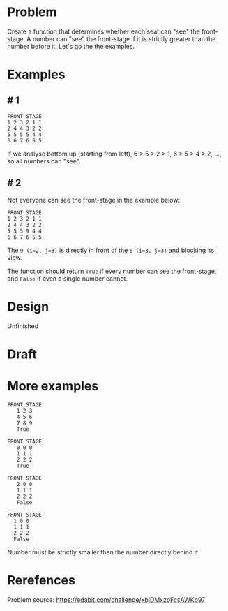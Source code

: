 # Problem

Create a function that determines whether each seat can "see" the front-stage.
A number can "see" the front-stage if it is strictly greater than the number
before it. Let's go the the examples. 

# Examples

## # 1


```
FRONT STAGE
1 2 3 2 1 1
2 4 4 3 2 2
5 5 5 5 4 4
6 6 7 6 5 5
```

If we analyse bottom up (starting from left), 6 > 5 > 2 > 1,
6 > 5 > 4 > 2, ..., so all numbers can "see".

## # 2

Not everyone can see the front-stage in the example below:

```
FRONT STAGE
1 2 3 2 1 1
2 4 4 3 2 2
5 5 5 9 4 4
6 6 7 6 5 5
```

The `9 (i=2, j=3)` is directly in front of the `6 (i=3, j=3)` and blocking its view.

The function should return `True` if every number can see the front-stage, and `False` if even a single number cannot.

# Design

Unfinished

# Draft 


# More examples

```
FRONT STAGE
   1 2 3
   4 5 6
   7 8 9
   True
```


```
FRONT STAGE
   0 0 0
   1 1 1
   2 2 2
   True
```

```
FRONT STAGE
   2 0 0
   1 1 1
   2 2 2
   False
```

```
FRONT STAGE
  1 0 0
  1 1 1
  2 2 2
  False
```

Number must be strictly smaller than the number directly behind it.

# Rerefences

Problem source: https://edabit.com/challenge/xbjDMxzpFcsAWKp97
